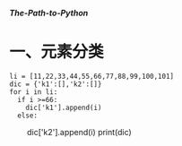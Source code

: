 ***The-Path-to-Python***

# 一、元素分类
    li = [11,22,33,44,55,66,77,88,99,100,101]
    dic = {'k1':[],'k2':[]}
    for i in li:
      if i >=66:
        dic['k1'].append(i)
      else:
        dic['k2'].append(i)
    print(dic)
